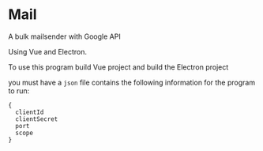 # Mail

A bulk mailsender with Google API

Using Vue and Electron.

To use this program build Vue project and build the Electron project

you must have a `json` file contains the following information for the program to run:

```
{
  clientId
  clientSecret
  port
  scope
}
```
